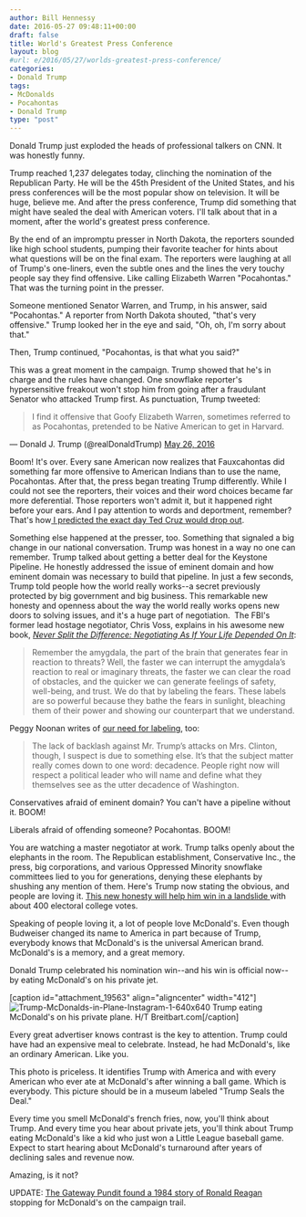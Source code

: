 ```yaml
---
author: Bill Hennessy
date: 2016-05-27 09:48:11+00:00
draft: false
title: World's Greatest Press Conference
layout: blog
#url: e/2016/05/27/worlds-greatest-press-conference/
categories:
- Donald Trump
tags:
- McDonalds
- Pocahontas
- Donald Trump
type: "post"
---
```


Donald Trump just exploded the heads of professional talkers on CNN. It was honestly funny.

Trump reached 1,237 delegates today, clinching the nomination of the Republican Party. He will be the 45th President of the United States, and his press conferences will be the most popular show on television. It will be huge, believe me. And after the press conference, Trump did something that might have sealed the deal with American voters. I'll talk about that in a moment, after the world's greatest press conference.

By the end of an impromptu presser in North Dakota, the reporters sounded like high school students, pumping their favorite teacher for hints about what questions will be on the final exam. The reporters were laughing at all of Trump's one-liners, even the subtle ones and the lines the very touchy people say they find offensive. Like calling Elizabeth Warren "Pocahontas." That was the turning point in the presser.

Someone mentioned Senator Warren, and Trump, in his answer, said "Pocahontas." A reporter from North Dakota shouted, "that's very offensive." Trump looked her in the eye and said, "Oh, oh, I'm sorry about that."

Then, Trump continued, "Pocahontas, is that what you said?"

This was a great moment in the campaign. Trump showed that he's in charge and the rules have changed. One snowflake reporter's hypersensitive freakout won't stop him from going after a fraudulant Senator who attacked Trump first. As punctuation, Trump tweeted:



> 

> 
> I find it offensive that Goofy Elizabeth Warren, sometimes referred to as Pocahontas, pretended to be Native American to get in Harvard.
> 
> 
— Donald J. Trump (@realDonaldTrump) [May 26, 2016](https://twitter.com/realDonaldTrump/status/735942401165033477)



Boom! It's over. Every sane American now realizes that Fauxcahontas did something far more offensive to American Indians than to use the name, Pocahontas. After that, the press began treating Trump differently. While I could not see the reporters, their voices and their word choices became far more deferential. Those reporters won't admit it, but it happened right before your ears. And I pay attention to words and deportment, remember? That's how[ I predicted the exact day Ted Cruz would drop out](https://hennessysview.com/2016/05/01/the-psychology-of-the-inevitable/).

Something else happened at the presser, too. Something that signaled a big change in our national conversation. Trump was honest in a way no one can remember. Trump talked about getting a better deal for the Keystone Pipeline. He honestly addressed the issue of eminent domain and how eminent domain was necessary to build that pipeline. In just a few seconds, Trump told people how the world really works--a secret previously protected by big government and big business. This remarkable new honesty and openness about the way the world really works opens new doors to solving issues, and it's a huge part of negotiation.  The FBI's former lead hostage negotiator, Chris Voss, explains in his awesome new book, [_Never Split the Difference: Negotiating As If Your Life Depended On It_](https://amzn.to/20JvmIw):



> Remember the amygdala, the part of the brain that generates fear in reaction to threats? Well, the faster we can interrupt the amygdala’s reaction to real or imaginary threats, the faster we can clear the road of obstacles, and the quicker we can generate feelings of safety, well-being, and trust. We do that by labeling the fears. These labels are so powerful because they bathe the fears in sunlight, bleaching them of their power and showing our counterpart that we understand.



Peggy Noonan writes of [our need for labeling](https://www.google.com/search?q=Hillary+Embodies+Washington%E2%80%99s+Decadence&oq=Hillary+Embodies+Washington%E2%80%99s+Decadence&aqs=chrome..69i57j69i60.94j0j7&sourceid=chrome&ie=UTF-8#q=Hillary+Embodies+Washington%E2%80%99s+Decadence&tbm=nws), too:



> The lack of backlash against Mr. Trump’s attacks on Mrs. Clinton, though, I suspect is due to something else. It’s that the subject matter really comes down to one word: decadence. People right now will respect a political leader who will name and define what they themselves see as the utter decadence of Washington.



Conservatives afraid of eminent domain? You can't have a pipeline without it. BOOM!

Liberals afraid of offending someone? Pocahontas. BOOM!

You are watching a master negotiator at work. Trump talks openly about the elephants in the room. The Republican establishment, Conservative Inc., the press, big corporations, and various Oppressed Minority snowflake committees lied to you for generations, denying these elephants by shushing any mention of them. Here's Trump now stating the obvious, and people are loving it. [This new honesty will help him win in a landslide ](https://hennessysview.com/2016/05/13/how-to-predict-trumps-landslide-win/)with about 400 electoral college votes.

Speaking of people loving it, a lot of people love McDonald's. Even though Budweiser changed its name to America in part because of Trump, everybody knows that McDonald's is the universal American brand. McDonald's is a memory, and a great memory.

Donald Trump celebrated his nomination win--and his win is official now--by eating McDonald's on his private jet.

[caption id="attachment_19563" align="aligncenter" width="412"]![Trump-McDonalds-in-Plane-Instagram-1-640x640](https://hennessysview.com/wp-content/uploads/2016/05/Trump-McDonalds-in-Plane-Instagram-1-640x640-300x300.jpg)
Trump eating McDonald's on his private plane. H/T Breitbart.com[/caption]

Every great advertiser knows contrast is the key to attention. Trump could have had an expensive meal to celebrate. Instead, he had McDonald's, like an ordinary American. Like you.

This photo is priceless. It identifies Trump with America and with every American who ever ate at McDonald's after winning a ball game. Which is everybody. This picture should be in a museum labeled "Trump Seals the Deal."

Every time you smell McDonald's french fries, now, you'll think about Trump. And every time you hear about private jets, you'll think about Trump eating McDonald's like a kid who just won a Little League baseball game. Expect to start hearing about McDonald's turnaround after years of declining sales and revenue now.

Amazing, is it not?

UPDATE: [The Gateway Pundit found a 1984 story of Ronald Reagan](https://www.thegatewaypundit.com/2016/05/trump-pulls-reagan-eats-mcdonalds-hamburger-campaign-trail/) stopping for McDonald's on the campaign trail.
